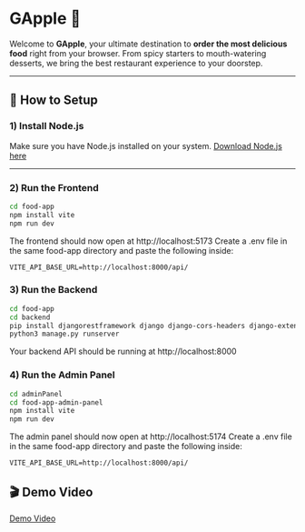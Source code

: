 # GApple 🍏
Welcome to **GApple**, your ultimate destination to **order the most delicious food** right from your browser. From spicy starters to mouth-watering desserts, we bring the best restaurant experience to your doorstep.

---

## 🚀 How to Setup

### 1) Install Node.js

Make sure you have Node.js installed on your system. [Download Node.js here](https://nodejs.org/)

---

### 2) Run the Frontend

```bash
cd food-app
npm install vite
npm run dev
```

The frontend should now open at http://localhost:5173
Create a .env file in the same food-app directory and paste the following inside:
```
VITE_API_BASE_URL=http://localhost:8000/api/
```

### 3) Run the Backend

```bash
cd food-app
cd backend
pip install djangorestframework django django-cors-headers django-extensions
python3 manage.py runserver
```

Your backend API should be running at http://localhost:8000

### 4) Run the Admin Panel

```bash
cd adminPanel
cd food-app-admin-panel
npm install vite
npm run dev
```

The admin panel should now open at http://localhost:5174
Create a .env file in the same food-app directory and paste the following inside:
```
VITE_API_BASE_URL=http://localhost:8000/api/
```

## 🎬 Demo Video
[Demo Video]()
